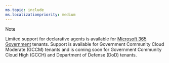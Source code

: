 ```yaml
---
ms.topic: include
ms.localizationpriority: medium
---
```


<!-- markdownlint-disable MD041 -->

> [!NOTE]
> Limited support for declarative agents is available for [Microsoft 365 Government](https://www.microsoft.com/microsoft-365/government) tenants. Support is available for Government Community Cloud Moderate (GCCM) tenants and is coming soon for Government Community Cloud High (GCCH) and Department of Defense (DoD) tenants.